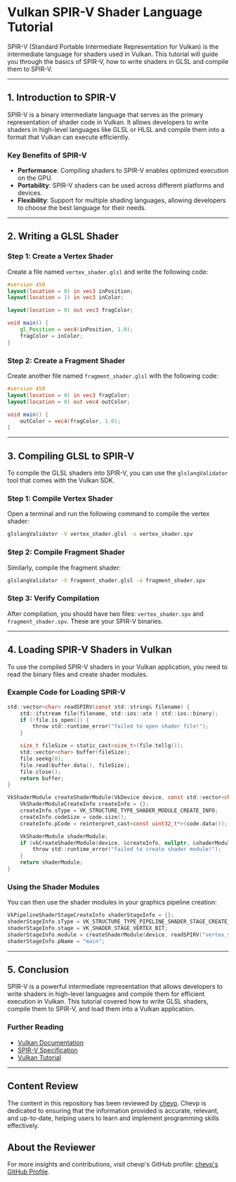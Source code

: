 
# Vulkan SPIR-V Shader Language Tutorial

SPIR-V (Standard Portable Intermediate Representation for Vulkan) is the intermediate language for shaders used in Vulkan. This tutorial will guide you through the basics of SPIR-V, how to write shaders in GLSL and compile them to SPIR-V.

---

## 1. Introduction to SPIR-V

SPIR-V is a binary intermediate language that serves as the primary representation of shader code in Vulkan. It allows developers to write shaders in high-level languages like GLSL or HLSL and compile them into a format that Vulkan can execute efficiently.

### Key Benefits of SPIR-V

- **Performance**: Compiling shaders to SPIR-V enables optimized execution on the GPU.
- **Portability**: SPIR-V shaders can be used across different platforms and devices.
- **Flexibility**: Support for multiple shading languages, allowing developers to choose the best language for their needs.

---

## 2. Writing a GLSL Shader

### Step 1: Create a Vertex Shader

Create a file named `vertex_shader.glsl` and write the following code:

```glsl
#version 450
layout(location = 0) in vec3 inPosition;
layout(location = 1) in vec3 inColor;

layout(location = 0) out vec3 fragColor;

void main() {
    gl_Position = vec4(inPosition, 1.0);
    fragColor = inColor;
}
```

### Step 2: Create a Fragment Shader

Create another file named `fragment_shader.glsl` with the following code:

```glsl
#version 450
layout(location = 0) in vec3 fragColor;
layout(location = 0) out vec4 outColor;

void main() {
    outColor = vec4(fragColor, 1.0);
}
```

---

## 3. Compiling GLSL to SPIR-V

To compile the GLSL shaders into SPIR-V, you can use the `glslangValidator` tool that comes with the Vulkan SDK.

### Step 1: Compile Vertex Shader

Open a terminal and run the following command to compile the vertex shader:

```bash
glslangValidator -V vertex_shader.glsl -o vertex_shader.spv
```

### Step 2: Compile Fragment Shader

Similarly, compile the fragment shader:

```bash
glslangValidator -V fragment_shader.glsl -o fragment_shader.spv
```

### Step 3: Verify Compilation

After compilation, you should have two files: `vertex_shader.spv` and `fragment_shader.spv`. These are your SPIR-V binaries.

---

## 4. Loading SPIR-V Shaders in Vulkan

To use the compiled SPIR-V shaders in your Vulkan application, you need to read the binary files and create shader modules.

### Example Code for Loading SPIR-V

```c
std::vector<char> readSPIRV(const std::string& filename) {
    std::ifstream file(filename, std::ios::ate | std::ios::binary);
    if (!file.is_open()) {
        throw std::runtime_error("failed to open shader file!");
    }

    size_t fileSize = static_cast<size_t>(file.tellg());
    std::vector<char> buffer(fileSize);
    file.seekg(0);
    file.read(buffer.data(), fileSize);
    file.close();
    return buffer;
}

VkShaderModule createShaderModule(VkDevice device, const std::vector<char>& code) {
    VkShaderModuleCreateInfo createInfo = {};
    createInfo.sType = VK_STRUCTURE_TYPE_SHADER_MODULE_CREATE_INFO;
    createInfo.codeSize = code.size();
    createInfo.pCode = reinterpret_cast<const uint32_t*>(code.data());

    VkShaderModule shaderModule;
    if (vkCreateShaderModule(device, &createInfo, nullptr, &shaderModule) != VK_SUCCESS) {
        throw std::runtime_error("failed to create shader module!");
    }
    return shaderModule;
}
```

### Using the Shader Modules

You can then use the shader modules in your graphics pipeline creation:

```c
VkPipelineShaderStageCreateInfo shaderStageInfo = {};
shaderStageInfo.sType = VK_STRUCTURE_TYPE_PIPELINE_SHADER_STAGE_CREATE_INFO;
shaderStageInfo.stage = VK_SHADER_STAGE_VERTEX_BIT;
shaderStageInfo.module = createShaderModule(device, readSPIRV("vertex_shader.spv"));
shaderStageInfo.pName = "main";
```

---

## 5. Conclusion

SPIR-V is a powerful intermediate representation that allows developers to write shaders in high-level languages and compile them for efficient execution in Vulkan. This tutorial covered how to write GLSL shaders, compile them to SPIR-V, and load them into a Vulkan application.

### Further Reading

- [Vulkan Documentation](https://www.khronos.org/vulkan/)
- [SPIR-V Specification](https://www.khronos.org/spir)
- [Vulkan Tutorial](https://vulkan-tutorial.com/)

---

## Content Review

The content in this repository has been reviewed by [chevp](https://github.com/chevp). Chevp is dedicated to ensuring that the information provided is accurate, relevant, and up-to-date, helping users to learn and implement programming skills effectively.

## About the Reviewer

For more insights and contributions, visit chevp's GitHub profile: [chevp's GitHub Profile](https://github.com/chevp).